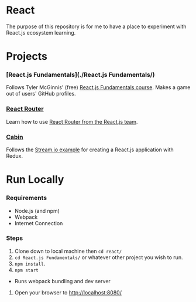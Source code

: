 # React

The purpose of this repository is for me to have a place to experiment with React.js ecosystem learning.

# Projects

### [React.js Fundamentals](./React.js Fundamentals/)

Follows Tyler McGinnis' (free) [React.js Fundamentals course](http://courses.reactjsprogram.com/courses/reactjsfundamentals). Makes a game out of users' GitHub profiles.

### [React Router](./Router/)

Learn how to use [React Router from the React.js team](https://github.com/reactjs/react-router-tutorial).

### [Cabin](./Cabin/)

Follows the [Stream.io example](http://cabin.getstream.io/) for creating a React.js application with Redux.

# Run Locally

### Requirements

- Node.js (and npm)
- Webpack
- Internet Connection

### Steps

1. Clone down to local machine then `cd react/`
1. `cd React.js Fundamentals/` or whatever other project you wish to run.
1. `npm install`.
1. `npm start`
 - Runs webpack bundling and dev server
1. Open your browser to [http://localhost:8080/](http://localhost:8080/)